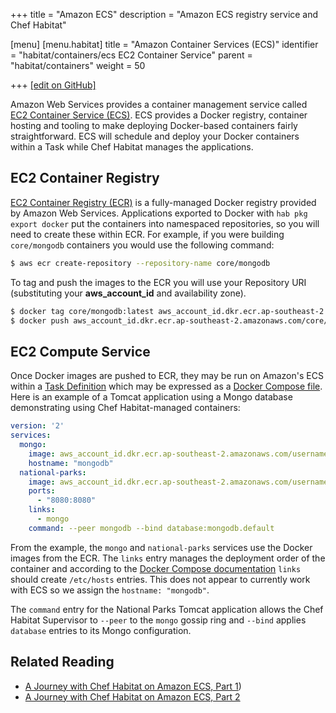 +++
title = "Amazon ECS"
description = "Amazon ECS registry service and Chef Habitat"

[menu]
  [menu.habitat]
    title = "Amazon Container Services (ECS)"
    identifier = "habitat/containers/ecs EC2 Container Service"
    parent = "habitat/containers"
    weight = 50

+++
[\[edit on GitHub\]](https://github.com/habitat-sh/habitat/blob/main/components/docs-chef-io/content/habitat/ecs.md)

Amazon Web Services provides a container management service called [EC2 Container Service (ECS)](https://aws.amazon.com/ecs/). ECS provides a Docker registry, container hosting and tooling to make deploying Docker-based containers fairly straightforward. ECS will schedule and deploy  your Docker containers within a Task while Chef Habitat manages the applications.

## EC2 Container Registry

[EC2 Container Registry (ECR)](https://aws.amazon.com/ecr/) is a fully-managed Docker registry provided by Amazon Web Services. Applications exported to Docker with ```hab pkg export docker``` put the containers into namespaced repositories, so you will need to create these within ECR. For example, if you were building ```core/mongodb``` containers you would use the following command:

```bash
$ aws ecr create-repository --repository-name core/mongodb
```

To tag and push the images to the ECR you will use your Repository URI (substituting your **aws_account_id** and availability zone).

```bash
$ docker tag core/mongodb:latest aws_account_id.dkr.ecr.ap-southeast-2.amazonaws.com/core/mongodb:latest
$ docker push aws_account_id.dkr.ecr.ap-southeast-2.amazonaws.com/core/mongodb:latest
```

## EC2 Compute Service

Once Docker images are pushed to ECR, they may be run on Amazon's ECS within a [Task Definition](https://docs.aws.amazon.com/AmazonECS/latest/developerguide/task_defintions.html) which may be expressed as a [Docker Compose file](https://docs.aws.amazon.com/AmazonECS/latest/developerguide/cmd-ecs-cli-compose.html). Here is an example of a Tomcat application using a Mongo database demonstrating using Chef Habitat-managed containers:

```yaml docker-compose.yml
version: '2'
services:
  mongo:
    image: aws_account_id.dkr.ecr.ap-southeast-2.amazonaws.com/username/mongodb:latest
    hostname: "mongodb"
  national-parks:
    image: aws_account_id.dkr.ecr.ap-southeast-2.amazonaws.com/username/national-parks:latest
    ports:
      - "8080:8080"
    links:
      - mongo
    command: --peer mongodb --bind database:mongodb.default
```

From the example, the ```mongo``` and ```national-parks``` services use the Docker images from the ECR. The ```links``` entry manages the deployment order of the container and according to the [Docker Compose documentation](https://docs.docker.com/engine/userguide/networking/default_network/dockerlinks/#/updating-the-etchosts-file) ```links``` should create ```/etc/hosts``` entries. This does not appear to currently work with ECS so we assign the ```hostname: "mongodb"```.

The ```command``` entry for the National Parks Tomcat application allows the Chef Habitat Supervisor to ```--peer``` to the ```mongo``` gossip ring and ```--bind``` applies ```database``` entries to its Mongo configuration.

## Related Reading

* [A Journey with Chef Habitat on Amazon ECS, Part 1](https://blog.chef.io/a-journey-with-habitat-on-amazon-ecs-part-1/))
* [A Journey with Chef Habitat on Amazon ECS, Part 2](https://blog.chef.io/a-journey-with-habitat-on-amazon-ecs-part-2/)
